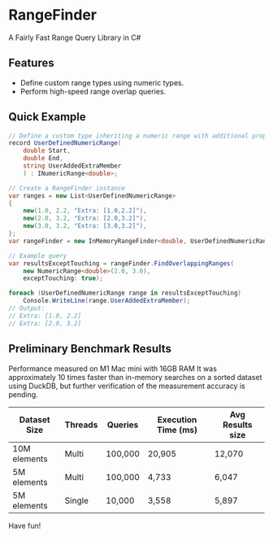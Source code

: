 # RangeFinder

A Fairly Fast Range Query Library in C#

## Features

- Define custom range types using numeric types.
- Perform high-speed range overlap queries.

## Quick Example

```C#
// Define a custom type inheriting a numeric range with additional properties
record UserDefinedNumericRange(
    double Start,
    double End,
    string UserAddedExtraMember
    ) : INumericRange<double>;

// Create a RangeFinder instance
var ranges = new List<UserDefinedNumericRange>
{
    new(1.0, 2.2, "Extra: [1.0,2.2]"),
    new(2.0, 3.2, "Extra: [2.0,3.2]"),
    new(3.0, 3.2, "Extra: [3.0,3.2]"),
};
var rangeFinder = new InMemoryRangeFinder<double, UserDefinedNumericRange>(ranges);

// Example query
var resultsExceptTouching = rangeFinder.FindOverlappingRanges(
    new NumericRange<double>(2.0, 3.0), 
    exceptTouching: true);

foreach (UserDefinedNumericRange range in resultsExceptTouching)
    Console.WriteLine(range.UserAddedExtraMember); 
// Output:
// Extra: [1.0, 2.2]
// Extra: [2.0, 3.2]
```

## Preliminary Benchmark Results

Performance measured on M1 Mac mini with 16GB RAM It was approximately 10 times faster than
in-memory searches on a sorted dataset using DuckDB, but further verification of the measurement accuracy is pending.

| Dataset Size | Threads | Queries | Execution Time (ms) | Avg Results size |
|--------------|---------|---------|---------------------|------------------|
| 10M elements | Multi   | 100,000 | 20,905              | 12,070           |
| 5M elements  | Multi   | 100,000 | 4,733               | 6,047            |
| 5M elements  | Single  | 10,000  | 3,558               | 5,897            |

Have fun!
